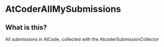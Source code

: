 # AtCoderAllMySubmissions
## What is this?
All submissions in AtCode, collected with the AtcoderSubmissionCollector
